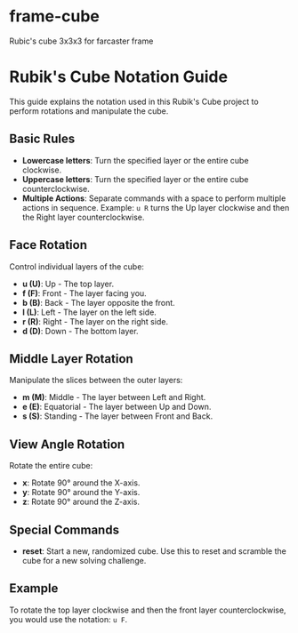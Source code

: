 # frame-cube
Rubic's cube 3x3x3 for farcaster frame

# Rubik's Cube Notation Guide

This guide explains the notation used in this Rubik's Cube project to perform rotations and manipulate the cube.

## Basic Rules

- **Lowercase letters**: Turn the specified layer or the entire cube clockwise.
- **Uppercase letters**: Turn the specified layer or the entire cube counterclockwise.
- **Multiple Actions**: Separate commands with a space to perform multiple actions in sequence. Example: `u R` turns the Up layer clockwise and then the Right layer counterclockwise.

## Face Rotation

Control individual layers of the cube:

- **u (U)**: Up - The top layer.
- **f (F)**: Front - The layer facing you.
- **b (B)**: Back - The layer opposite the front.
- **l (L)**: Left - The layer on the left side.
- **r (R)**: Right - The layer on the right side.
- **d (D)**: Down - The bottom layer.

## Middle Layer Rotation

Manipulate the slices between the outer layers:

- **m (M)**: Middle - The layer between Left and Right.
- **e (E)**: Equatorial - The layer between Up and Down.
- **s (S)**: Standing - The layer between Front and Back.

## View Angle Rotation

Rotate the entire cube:

- **x**: Rotate 90° around the X-axis.
- **y**: Rotate 90° around the Y-axis.
- **z**: Rotate 90° around the Z-axis.

## Special Commands

- **reset**: Start a new, randomized cube. Use this to reset and scramble the cube for a new solving challenge.

## Example

To rotate the top layer clockwise and then the front layer counterclockwise, you would use the notation: `u F`.